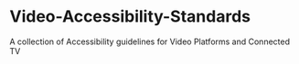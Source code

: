# Video-Accessibility-Standards
A collection of Accessibility guidelines for Video Platforms and Connected TV
